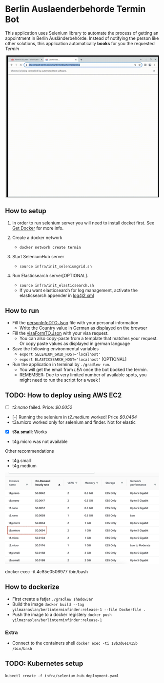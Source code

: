 # Berlin Auslaenderbehorde Termin Bot

This application uses Selenium library to automate the process of getting an appointment in Berlin Ausländerbehörde.
Instead of notifying the person like other solutions, this application automatically **books** for you the requested *Termin*

![recording](/doc/form.gif)

## How to setup
1. In order to run selenium server you will need to install docket first. See [Get Docker](https://docs.docker.com/get-docker/) for more info.
    
2. Create a docker network 
   - `docker network create termin`
   
3. Start SeleniumHub server 
   - `source infra/init_seleniumgrid.sh`

4. Run Elasticsearch server[OPTIONAL]. 
   - `source infra/init_elasticsearch.sh`
   - If you want elasticsearch for log management, activate the elasticsearch appender in [log4j2.xml](src/main/resources/log4j2.xml)

## How to run
- Fill the [personInfoDTO.Json](src/main/resources/PERSONAL_INFO_FORM_default.json) file with your personal information
  - Write the Country value in German as displayed on the browser
- Fill the [visaFormTO.Json](src/main/resources/APPLY_FOR_A_RESIDENCE_TITLE_default.json) with your visa request.
  - You can also copy-paste from a template that matches your request. Or copy paste values as displayed in german language
- Save the following environmental variables 
  - `export SELENIUM_GRID_HOST='localhost'`
  - `export ELASTICSEARCH_HOST='localhost'` [OPTIONAL]  
- Run the application in terminal by `./gradlew run`.
  - You will get the email from *LEA* once the bot booked the termin. 
  - REMEMBER: Due to very limited number of available spots, you might need to run the script for a week !

## TODO: How to deploy using AWS EC2 

- [ ] *t3.nano* failed.   Price: *$0.0052*
- [-] Running the selenium in *t2.medium* worked! Price  *$0.0464*
- t3a.micro worked only for selenium and finder. Not for elastic
- [x] **t3a.small**: Works
- t4g.micro was not available

Other recommendations
- t4g.small
- t4g.medium

![](doc/ec2_price.png)

docker exec -it 4c85e0506977 /bin/bash

## How to dockerize
- First create a fatjar `./gradlew shadowJar`
- Build the image `docker build --tag yilmaznaslan/berlinterminfinder:release-1 --file Dockerfile .`
- Push the image to a docker registery `docker push yilmaznaslan/berlinterminfinder:release-1`

### Extra
- Connect to the containers shell `docker exec -ti 18b3d6e1415b /bin/bash`

## TODO: Kubernetes setup
`kubectl create -f infra/selenium-hub-deployment.yaml`
